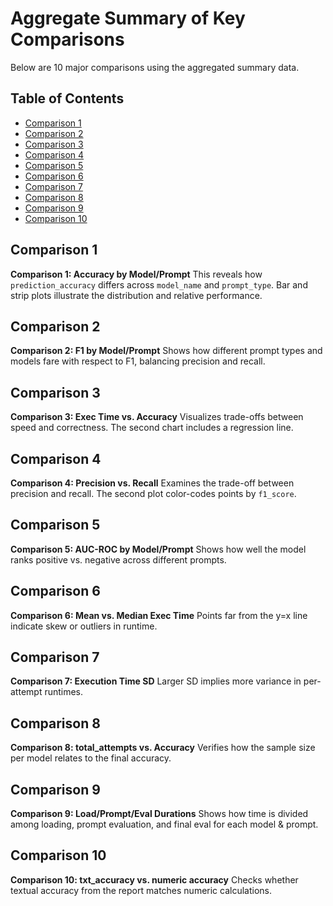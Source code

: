 # Aggregate Summary of Key Comparisons

Below are 10 major comparisons using the aggregated summary data.

## Table of Contents
- [Comparison 1](#comparison-1)
- [Comparison 2](#comparison-2)
- [Comparison 3](#comparison-3)
- [Comparison 4](#comparison-4)
- [Comparison 5](#comparison-5)
- [Comparison 6](#comparison-6)
- [Comparison 7](#comparison-7)
- [Comparison 8](#comparison-8)
- [Comparison 9](#comparison-9)
- [Comparison 10](#comparison-10)

## Comparison 1

**Comparison 1: Accuracy by Model/Prompt**
This reveals how `prediction_accuracy` differs across `model_name` and `prompt_type`. Bar and strip plots illustrate the distribution and relative performance.

## Comparison 2

**Comparison 2: F1 by Model/Prompt**
Shows how different prompt types and models fare with respect to F1, balancing precision and recall.

## Comparison 3

**Comparison 3: Exec Time vs. Accuracy**
Visualizes trade-offs between speed and correctness. The second chart includes a regression line.

## Comparison 4

**Comparison 4: Precision vs. Recall**
Examines the trade-off between precision and recall. The second plot color-codes points by `f1_score`.

## Comparison 5

**Comparison 5: AUC-ROC by Model/Prompt**
Shows how well the model ranks positive vs. negative across different prompts.

## Comparison 6

**Comparison 6: Mean vs. Median Exec Time**
Points far from the y=x line indicate skew or outliers in runtime.

## Comparison 7

**Comparison 7: Execution Time SD**
Larger SD implies more variance in per-attempt runtimes.

## Comparison 8

**Comparison 8: total_attempts vs. Accuracy**
Verifies how the sample size per model relates to the final accuracy.

## Comparison 9

**Comparison 9: Load/Prompt/Eval Durations**
Shows how time is divided among loading, prompt evaluation, and final eval for each model & prompt.

## Comparison 10

**Comparison 10: txt_accuracy vs. numeric accuracy**
Checks whether textual accuracy from the report matches numeric calculations.

